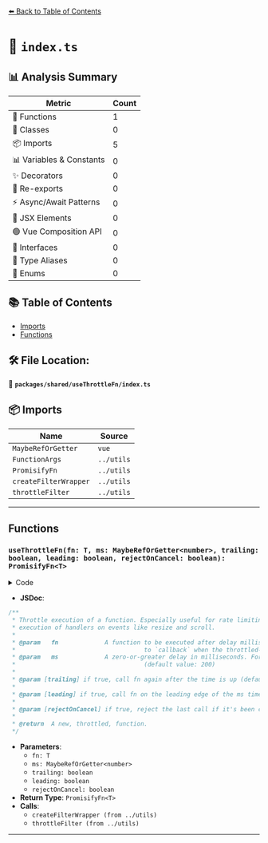 [⬅️ Back to Table of Contents](../../../index.md)

# 📄 `index.ts`

## 📊 Analysis Summary

| Metric | Count |
|--------|-------|
| 🔧 Functions | 1 |
| 🧱 Classes | 0 |
| 📦 Imports | 5 |
| 📊 Variables & Constants | 0 |
| ✨ Decorators | 0 |
| 🔄 Re-exports | 0 |
| ⚡ Async/Await Patterns | 0 |
| 💠 JSX Elements | 0 |
| 🟢 Vue Composition API | 0 |
| 📐 Interfaces | 0 |
| 📑 Type Aliases | 0 |
| 🎯 Enums | 0 |

## 📚 Table of Contents

- [Imports](#imports)
- [Functions](#functions)

## 🛠️ File Location:
📂 **`packages/shared/useThrottleFn/index.ts`**

## 📦 Imports

| Name | Source |
|------|--------|
| `MaybeRefOrGetter` | `vue` |
| `FunctionArgs` | `../utils` |
| `PromisifyFn` | `../utils` |
| `createFilterWrapper` | `../utils` |
| `throttleFilter` | `../utils` |


---

## Functions

### `useThrottleFn(fn: T, ms: MaybeRefOrGetter<number>, trailing: boolean, leading: boolean, rejectOnCancel: boolean): PromisifyFn<T>`

<details><summary>Code</summary>

```ts
export function useThrottleFn<T extends FunctionArgs>(
  fn: T,
  ms: MaybeRefOrGetter<number> = 200,
  trailing = false,
  leading = true,
  rejectOnCancel = false,
): PromisifyFn<T> {
  return createFilterWrapper(
    throttleFilter(ms, trailing, leading, rejectOnCancel),
    fn,
  )
}
```
</details>

- **JSDoc**:
```ts
/**
 * Throttle execution of a function. Especially useful for rate limiting
 * execution of handlers on events like resize and scroll.
 *
 * @param   fn             A function to be executed after delay milliseconds. The `this` context and all arguments are passed through, as-is,
 *                                    to `callback` when the throttled-function is executed.
 * @param   ms             A zero-or-greater delay in milliseconds. For event callbacks, values around 100 or 250 (or even higher) are most useful.
 *                                    (default value: 200)
 *
 * @param [trailing] if true, call fn again after the time is up (default value: false)
 *
 * @param [leading] if true, call fn on the leading edge of the ms timeout (default value: true)
 *
 * @param [rejectOnCancel] if true, reject the last call if it's been cancel (default value: false)
 *
 * @return  A new, throttled, function.
 */
```

- **Parameters**:
  - `fn: T`
  - `ms: MaybeRefOrGetter<number>`
  - `trailing: boolean`
  - `leading: boolean`
  - `rejectOnCancel: boolean`
- **Return Type**: `PromisifyFn<T>`
- **Calls**:
  - `createFilterWrapper (from ../utils)`
  - `throttleFilter (from ../utils)`

---